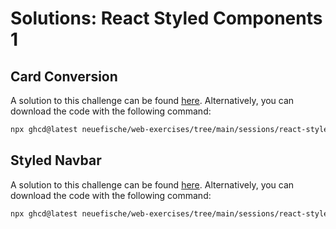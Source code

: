 # Solutions: React Styled Components 1

## Card Conversion

A solution to this challenge can be found [here](https://github.com/neuefische/web-exercises/tree/main/sessions/react-styled-components-1/card-conversion_solution). Alternatively, you can download the code with the following command:

```bash
npx ghcd@latest neuefische/web-exercises/tree/main/sessions/react-styled-components-1/card-conversion_solution
```

## Styled Navbar

A solution to this challenge can be found [here](https://github.com/neuefische/web-exercises/tree/main/sessions/react-styled-components-1/styled-navbar_solution). Alternatively, you can download the code with the following command:

```bash
npx ghcd@latest neuefische/web-exercises/tree/main/sessions/react-styled-components-1/styled-navbar_solution
```
